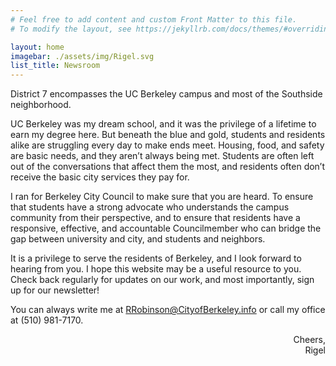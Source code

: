 ```yaml
---
# Feel free to add content and custom Front Matter to this file.
# To modify the layout, see https://jekyllrb.com/docs/themes/#overriding-theme-defaults

layout: home
imagebar: ./assets/img/Rigel.svg
list_title: Newsroom
---
```


District 7 encompasses the UC Berkeley campus and most of the Southside neighborhood.

UC Berkeley was my dream school, and it was the privilege of a lifetime to earn my degree here. But beneath the blue and gold, students and residents alike are struggling every day to make ends meet. Housing, food, and safety are basic needs, and they aren’t always being met. Students are often left out of the conversations that affect them the most, and residents often don’t receive the basic city services they pay for.

I ran for Berkeley City Council to make sure that you are heard. To ensure that students have a strong advocate who understands the campus community from their perspective, and to ensure that residents have a responsive, effective, and accountable Councilmember who can bridge the gap between university and city, and students and neighbors.

It is a privilege to serve the residents of Berkeley, and I look forward to hearing from you. I hope this website may be a useful resource to you. Check back regularly for updates on our work, and most importantly, sign up for our newsletter!

You can always write me at [RRobinson@CityofBerkeley.info](mailto:RRobinson@CityofBerkeley.info) or call my office at (510) 981-7170.

<p style="text-align: right">
    Cheers,<br />
    Rigel
</p>
